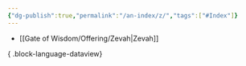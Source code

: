 ```yaml
---
{"dg-publish":true,"permalink":"/an-index/z/","tags":["#Index"]}
---
```



- [[Gate of Wisdom/Offering/Zevah\|Zevah]]

{ .block-language-dataview}